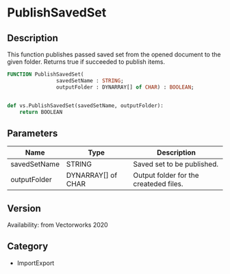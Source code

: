 # PublishSavedSet

## Description
This function publishes passed saved set from the opened document to the given folder. Returns true if succeeded to publish items.

```pascal
FUNCTION PublishSavedSet(
				savedSetName : STRING;
				outputFolder : DYNARRAY[] of CHAR) : BOOLEAN;
```

```python

def vs.PublishSavedSet(savedSetName, outputFolder):
    return BOOLEAN
```

## Parameters
|Name|Type|Description|
|---|---|---|
|savedSetName|STRING|Saved set to be published.|
|outputFolder|DYNARRAY[] of CHAR|Output folder for the createded files.|

## Version
Availability: from Vectorworks 2020
## Category
* ImportExport

